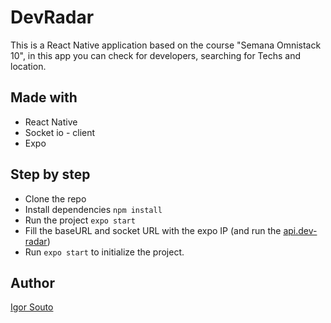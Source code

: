 # DevRadar

This is a React Native application based on the course "Semana Omnistack 10",
in this app you can check for developers, searching for Techs and location.  

## Made with

- React Native
- Socket io - client
- Expo

## Step by step

- Clone the repo
- Install dependencies `npm install`
- Run the project `expo start`
- Fill the baseURL and socket URL with the expo IP (and run the [api.dev-radar](https://github.com/soutoigor/api.dev-radar))  
- Run `expo start` to initialize the project.

## Author
[Igor Souto](https://www.linkedin.com/in/igor-souto/)